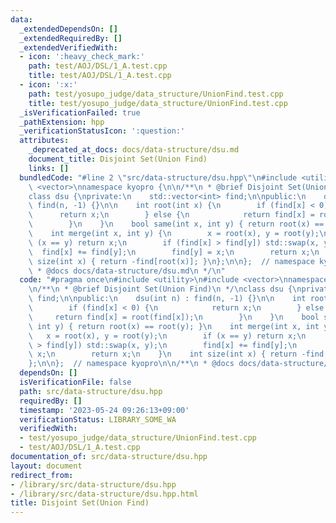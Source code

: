 ```yaml
---
data:
  _extendedDependsOn: []
  _extendedRequiredBy: []
  _extendedVerifiedWith:
  - icon: ':heavy_check_mark:'
    path: test/AOJ/DSL/1_A.test.cpp
    title: test/AOJ/DSL/1_A.test.cpp
  - icon: ':x:'
    path: test/yosupo_judge/data_structure/UnionFind.test.cpp
    title: test/yosupo_judge/data_structure/UnionFind.test.cpp
  _isVerificationFailed: true
  _pathExtension: hpp
  _verificationStatusIcon: ':question:'
  attributes:
    _deprecated_at_docs: docs/data-structure/dsu.md
    document_title: Disjoint Set(Union Find)
    links: []
  bundledCode: "#line 2 \"src/data-structure/dsu.hpp\"\n#include <utility>\n#include\
    \ <vector>\nnamespace kyopro {\n\n/**\n * @brief Disjoint Set(Union Find)\n */\n\
    class dsu {\nprivate:\n    std::vector<int> find;\n\npublic:\n    dsu(int n) :\
    \ find(n, -1) {}\n\n    int root(int x) {\n        if (find[x] < 0) {\n      \
    \      return x;\n        } else {\n            return find[x] = root(find[x]);\n\
    \        }\n    }\n    bool same(int x, int y) { return root(x) == root(y); }\n\
    \    int merge(int x, int y) {\n        x = root(x), y = root(y);\n        if\
    \ (x == y) return x;\n        if (find[x] > find[y]) std::swap(x, y);\n      \
    \  find[x] += find[y];\n        find[y] = x;\n        return x;\n    }\n    int\
    \ size(int x) { return -find[root(x)]; }\n};\n\n};  // namespace kyopro\n\n/**\n\
    \ * @docs docs/data-structure/dsu.md\n */\n"
  code: "#pragma once\n#include <utility>\n#include <vector>\nnamespace kyopro {\n\
    \n/**\n * @brief Disjoint Set(Union Find)\n */\nclass dsu {\nprivate:\n    std::vector<int>\
    \ find;\n\npublic:\n    dsu(int n) : find(n, -1) {}\n\n    int root(int x) {\n\
    \        if (find[x] < 0) {\n            return x;\n        } else {\n       \
    \     return find[x] = root(find[x]);\n        }\n    }\n    bool same(int x,\
    \ int y) { return root(x) == root(y); }\n    int merge(int x, int y) {\n     \
    \   x = root(x), y = root(y);\n        if (x == y) return x;\n        if (find[x]\
    \ > find[y]) std::swap(x, y);\n        find[x] += find[y];\n        find[y] =\
    \ x;\n        return x;\n    }\n    int size(int x) { return -find[root(x)]; }\n\
    };\n\n};  // namespace kyopro\n\n/**\n * @docs docs/data-structure/dsu.md\n */"
  dependsOn: []
  isVerificationFile: false
  path: src/data-structure/dsu.hpp
  requiredBy: []
  timestamp: '2023-05-24 09:26:13+09:00'
  verificationStatus: LIBRARY_SOME_WA
  verifiedWith:
  - test/yosupo_judge/data_structure/UnionFind.test.cpp
  - test/AOJ/DSL/1_A.test.cpp
documentation_of: src/data-structure/dsu.hpp
layout: document
redirect_from:
- /library/src/data-structure/dsu.hpp
- /library/src/data-structure/dsu.hpp.html
title: Disjoint Set(Union Find)
---
```

